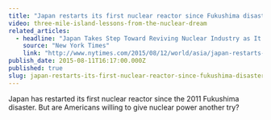 ```yaml
---
title: "Japan restarts its first nuclear reactor since Fukushima disaster"
video: three-mile-island-lessons-from-the-nuclear-dream
related_articles:
  - headline: "Japan Takes Step Toward Reviving Nuclear Industry as It Restarts Reactor"
    source: "New York Times"
    link: "http://www.nytimes.com/2015/08/12/world/asia/japan-restarts-a-nuclear-plant-in-step-toward-reviving-industry.html"
publish_date: 2015-08-11T16:17:00.000Z
published: true
slug: japan-restarts-its-first-nuclear-reactor-since-fukushima-disaster
---
```

Japan has restarted its first nuclear reactor since the 2011 Fukushima disaster. But are Americans willing to give nuclear power another try?

